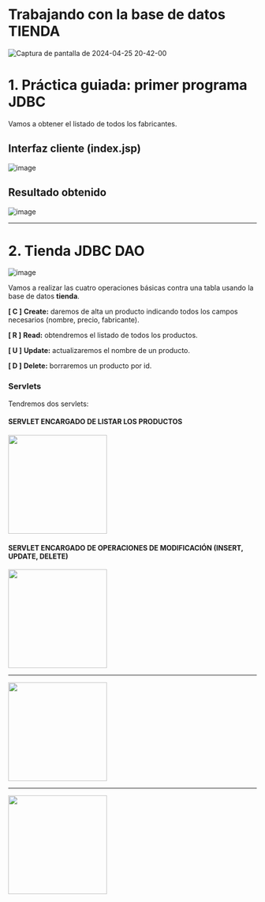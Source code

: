 # Trabajando con la base de datos TIENDA

![Captura de pantalla de 2024-04-25 20-42-00](https://github.com/profeMelola/Programacion-08-2023-24/assets/91023374/aa73fee6-f328-4082-84f6-708f6929ad9e)

# 1. Práctica guiada: primer programa JDBC

Vamos a obtener el listado de todos los fabricantes.

## Interfaz cliente (index.jsp)

![image](https://github.com/profeMelola/Programacion-08-2023-24/assets/91023374/fbd696c8-78d3-4d16-92d0-fb2e122fde24)

## Resultado obtenido

![image](https://github.com/profeMelola/Programacion-08-2023-24/assets/91023374/9d6af45a-f960-4423-b07d-5368d066c8c7)

___

# 2. Tienda JDBC DAO

![image](https://github.com/profeMelola/Programacion-08-2023-24/assets/91023374/79b85a89-84e3-4059-89af-7eac50fbb1c6)

Vamos a realizar las cuatro operaciones básicas contra una tabla usando la base de datos **tienda**.

**[ C ]** **Create:** daremos de alta un producto indicando todos los campos necesarios (nombre, precio, fabricante).

**[ R ]** **Read:** obtendremos el listado de todos los productos.

**[ U ]** **Update:** actualizaremos el nombre de un producto.

**[ D ]** **Delete:** borraremos un producto por id.

### Servlets
Tendremos dos servlets:

#### SERVLET ENCARGADO DE LISTAR LOS PRODUCTOS

<img src="https://user-images.githubusercontent.com/91023374/236147497-30b576a2-e261-449c-85be-8192095838fd.png" height="200px"/>

#### SERVLET ENCARGADO DE OPERACIONES DE MODIFICACIÓN (INSERT, UPDATE, DELETE)

<img src="https://user-images.githubusercontent.com/91023374/236151179-8c72e070-2cc8-4c71-ab50-bcb98103c185.png" height="200px"/>

___

<img src="https://user-images.githubusercontent.com/91023374/235313345-fdab822e-35a2-4cc0-88f9-508b0a36e25e.png" height="200px"/>

___

<img src="https://user-images.githubusercontent.com/91023374/236151374-86d5ee72-d8f7-42b5-aa65-bb6021baf569.png" height="200px"/>




